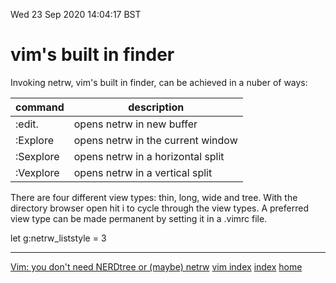 Wed 23 Sep 2020 14:04:17 BST

# vim's built in finder
Invoking netrw, vim's built in finder, can be achieved in a nuber of ways:

| command   | description                        |
| --------- | ---------------------------------- |
|:edit.     | opens netrw in new buffer          |
|:Explore   | opens netrw in the current window  |
|:Sexplore  | opens netrw in a horizontal split  |
|:Vexplore  | opens netrw in a vertical split    |

There are four different view types: thin, long, wide and tree.
With the directory browser open hit i to cycle through the view types.
A preferred view type can be made permanent by setting it in a .vimrc file.

let g:netrw_liststyle = 3

___
[Vim: you don't need NERDtree or (maybe) netrw](https://shapeshed.com/vim-netrw/)
[vim index](./vi-index.md)
[index](./index-file.md)
[home](./home.md)
